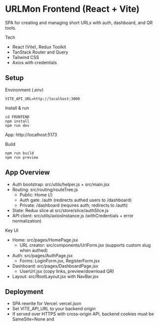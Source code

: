 # URLMon Frontend (React + Vite)

SPA for creating and managing short URLs with auth, dashboard, and QR tools.

Tech
- React (Vite), Redux Toolkit
- TanStack Router and Query
- Tailwind CSS
- Axios with credentials

## Setup

Environment (.env)
```
VITE_API_URL=http://localhost:3000
```

Install & run
```
cd FRONTEND
npm install
npm run dev
```
App: http://localhost:5173

Build
```
npm run build
npm run preview
```

## App Overview

- Auth bootstrap: src/utils/helper.js + src/main.jsx
- Routing: src/routing/routeTree.js
  - Public: Home (/)
  - Auth gate: /auth (redirects authed users to /dashboard)
  - Private: /dashboard (requires auth; redirects to /auth)
- State: Redux slice at src/store/slice/authSlice.js
- API client: src/utils/axiosInstance.js (withCredentials + error normalization)

Key UI
- Home: src/pages/HomePage.jsx
  - URL creator: src/components/UrlForm.jsx (supports custom slug when authed)
- Auth: src/pages/AuthPage.jsx
  - Forms: LoginForm.jsx, RegisterForm.jsx
- Dashboard: src/pages/DashboardPage.jsx
  - UserUrl.jsx (copy links, preview/download QR)
- Layout: src/RootLayout.jsx with NavBar.jsx

## Deployment

- SPA rewrite for Vercel: vercel.json
- Set VITE_API_URL to your backend origin
- If served over HTTPS with cross-origin API, backend cookies must be SameSite=None and